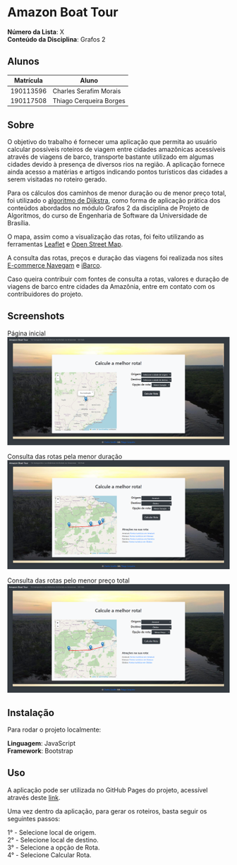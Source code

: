 # Amazon Boat Tour

**Número da Lista**: X<br>
**Conteúdo da Disciplina**: Grafos 2<br>

## Alunos

| Matrícula | Aluno                   |
| --------- | ----------------------- |
| 190113596 | Charles Serafim Morais  |
| 190117508 | Thiago Cerqueira Borges |


## Sobre 

O objetivo do trabalho é fornecer uma aplicação que permita ao usuário calcular possíveis roteiros de viagem entre cidades amazônicas acessíveis através de viagens de barco, transporte bastante utilizado em algumas cidades devido à presença de diversos rios na região. A aplicação fornece ainda acesso a matérias e artigos indicando pontos turísticos das cidades a serem visitadas no roteiro gerado.

Para os cálculos dos caminhos de menor duração ou de menor preço total, foi utilizado o [algoritmo de Dijkstra](https://pt.wikipedia.org/wiki/Algoritmo_de_Dijkstra), como forma de aplicação prática dos conteúdos abordados no módulo Grafos 2 da disciplina de Projeto de Algoritmos, do curso de Engenharia de Software da Universidade de Brasília.

O mapa, assim como a visualização das rotas, foi feito utilizando as ferramentas [Leaflet](https://leafletjs.com/) e [Open Street Map](https://www.openstreetmap.org/).

A consulta das rotas, preços e duração das viagens foi realizada nos sites [E-commerce Navegam](https://navegam.com.br/) e [iBarco](ibarco.com.br/).

Caso queira contribuir com fontes de consulta a rotas, valores e duração de viagens de barco entre cidades da Amazônia, entre em contato com os contribuidores do projeto.


## Screenshots

Página inicial
![Alt text](image-3.png)

Consulta das rotas pela menor duração
![Alt text](image-5.png)

Consulta das rotas pelo menor preço total
![Alt text](image.png)


## Instalação 

Para rodar o projeto localmente:

**Linguagem**: JavaScript <br>
**Framework**: Bootstrap <br>

## Uso 

A aplicação pode ser utilizada no GitHub Pages do projeto, acessível através deste [link](https://projeto-de-algoritmos.github.io/Grafos2_Amazon-Boat-Tour/).

Uma vez dentro da aplicação, para gerar os roteiros, basta seguir os seguintes passos:

1° - Selecione local de origem.<br>
2° - Selecione local de destino.<br>
3° - Selecione a opção de Rota.<br>
4° - Selecione Calcular Rota.<br>
